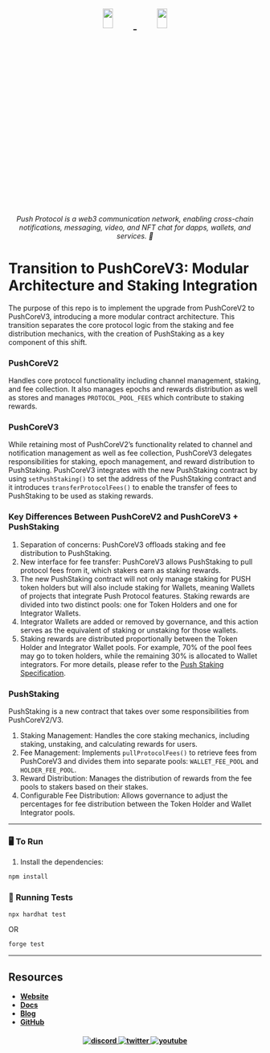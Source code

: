 <h1 align="center">
    <a href="https://push.org/#gh-light-mode-only">
    <img width='20%' height='10%' src="https://res.cloudinary.com/drdjegqln/image/upload/v1686227557/Push-Logo-Standard-Dark_xap7z5.png">
    </a>
    <a href="https://push.org/#gh-dark-mode-only">
    <img width='20%' height='10%' src="https://res.cloudinary.com/drdjegqln/image/upload/v1686227558/Push-Logo-Standard-White_dlvapc.png">
    </a>
</h1>

<p align="center">
  <i align="center">Push Protocol is a web3 communication network, enabling cross-chain notifications, messaging, video, and NFT chat for dapps, wallets, and services. 🚀</i>
</p>

# Transition to PushCoreV3: Modular Architecture and Staking Integration

The purpose of this repo is to implement the upgrade from PushCoreV2 to PushCoreV3, introducing a more modular contract architecture. This transition separates the core protocol logic from the staking and fee distribution mechanics, with the creation of PushStaking as a key component of this shift.

### PushCoreV2
Handles core protocol functionality including channel management, staking, and fee collection.  It also manages epochs and rewards distribution as well as stores and manages `PROTOCOL_POOL_FEES` which contribute to staking rewards.

### PushCoreV3
While retaining most of PushCoreV2’s functionality related to channel and notification management as well as fee collection, PushCoreV3 delegates responsibilities for staking, epoch management, and reward distribution to PushStaking.
PushCoreV3 integrates with the new PushStaking contract by using `setPushStaking()` to set the address of the PushStaking contract and it introduces `transferProtocolFees()` to enable the transfer of fees to PushStaking to be used as staking rewards.


### Key Differences Between PushCoreV2 and PushCoreV3 + PushStaking
1. Separation of concerns: PushCoreV3 offloads staking and fee distribution to PushStaking.
2. New interface for fee transfer: PushCoreV3 allows PushStaking to pull protocol fees from it, which stakers earn as staking rewards.
3. The new PushStaking contract will not only manage staking for PUSH token holders but will also include staking for Wallets, meaning Wallets of projects that integrate Push Protocol features. Staking rewards are divided into two distinct pools: one for Token Holders and one for Integrator Wallets.
4. Integrator Wallets are added or removed by governance, and this action serves as the equivalent of staking or unstaking for those wallets.
5. Staking rewards are distributed proportionally between the Token Holder and Integrator Wallet pools. For example, 70% of the pool fees may go to token holders, while the remaining 30% is allocated to Wallet integrators.
For more details, please refer to the [Push Staking Specification](https://pushprotocol.notion.site/Push-Staking-v3-111188aea7f4806c94edd1d85d2eadbb#111188aea7f48024ba1fd6e26bbbaef5).

### PushStaking
PushStaking is a new contract that takes over some responsibilities from PushCoreV2/V3.
1.	Staking Management: Handles the core staking mechanics, including staking, unstaking, and calculating rewards for users.
2.	Fee Management: Implements `pullProtocolFees()` to retrieve fees from PushCoreV3 and divides them into separate pools: `WALLET_FEE_POOL` and `HOLDER_FEE_POOL`.
3.	Reward Distribution: Manages the distribution of rewards from the fee pools to stakers based on their stakes.
4.	Configurable Fee Distribution: Allows governance to adjust the percentages for fee distribution between the Token Holder and Wallet Integrator pools.

---

### 🖥 To Run

1. Install the dependencies:
```sh
npm install
```

### 🧪 Running Tests
```sh
npx hardhat test
```
OR
```sh
forge test
```
---

## Resources
- **[Website](https://push.org)**
- **[Docs](https://push.org/docs/)**
- **[Blog](https://medium.com/push-protocol)**
- **[GitHub](https://github.com/push-protocol)**

<h4 align="center">

  <a href="https://discord.gg/pushprotocol">
    <img src="https://img.shields.io/badge/discord-7289da.svg?style=flat-square" alt="discord">
  </a>
  <a href="https://twitter.com/pushprotocol">
    <img src="https://img.shields.io/badge/twitter-18a1d6.svg?style=flat-square" alt="twitter">
  </a>
  <a href="https://www.youtube.com/@pushprotocol">
    <img src="https://img.shields.io/badge/youtube-d95652.svg?style=flat-square&" alt="youtube">
  </a>
</h4>
